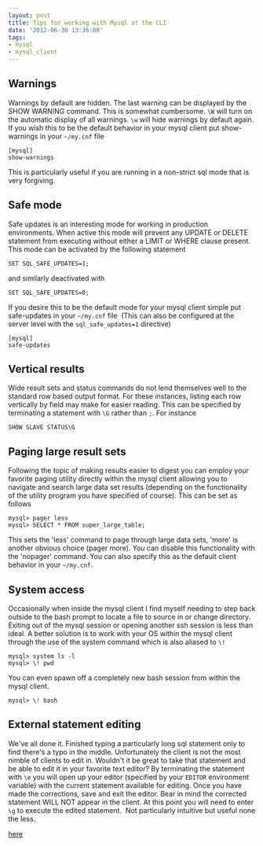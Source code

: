```yaml
---
layout: post
title: Tips for working with Mysql at the CLI
date: '2012-06-30 13:36:00'
tags:
- mysql
- mysql_client
---
```


## Warnings

Warnings by default are hidden. The last warning can be displayed by the SHOW WARNING command. This is somewhat cumbersome. `\W` will turn on the automatic display of all warnings. `\w` will hide warnings by default again. If you wish this to be the default behavior in your mysql client put show-warnings in your `~/my.cnf` file 

    [mysql] 
    show-warnings

This is particularly useful if you are running in a non-strict sql mode that is very forgiving. 

## Safe mode

Safe updates is an interesting mode for working in production environments. When active this mode will prevent any UPDATE or DELETE statement from executing without either a LIMIT or WHERE clause present. This mode can be activated by the following statement 

    SET SQL_SAFE_UPDATES=1;

and similarly deactivated with 

    SET SQL_SAFE_UPDATES=0;

If you desire this to be the default mode for your mysql client simple put safe-updates in your `~/my.cnf` file  (This can also be configured at the server level with the `sql_safe_updates=1` directive) 
    
    [mysql] 
    safe-updates

## Vertical results

Wide result sets and status commands do not lend themselves well to the standard row based output format. For these instances, listing each row vertically by field may make for easier reading. This can be specified by terminating a statement with `\G` rather than `;`. For instance 

    SHOW SLAVE STATUS\G

## Paging large result sets

Following the topic of making results easier to digest you can employ your favorite paging utility directly within the mysql client allowing you to navigate and search large data set results (depending on the functionality of the utility program you have specified of course). This can be set as follows 

    mysql> pager less 
    mysql> SELECT * FROM super_large_table;

This sets the 'less' command to page through large data sets, 'more' is another obvious choice (pager more). You can disable this functionality with the 'nopager' command. You can also specify this as the default client behavior in your `~/my.cnf`. 

## System access

Occasionally when inside the mysql client I find myself needing to step back outside to the bash prompt to locate a file to source in or change directory. Exiting out of the mysql session or opening another ssh session is less than ideal. A better solution is to work with your OS within the mysql client through the use of the system command which is also aliased to `\!` 

    mysql> system ls -l 
    mysql> \! pwd

You can even spawn off a completely new bash session from within the mysql client. 

    mysql> \! bash

## External statement editing

We've all done it. Finished typing a particularly long sql statement only to find there's a typo in the middle. Unfortunately the client is not the most nimble of clients to edit in. Wouldn't it be great to take that statement and be able to edit it in your favorite text editor? By terminating the statement with `\e` you will open up your editor (specified by your `EDITOR` environment variable) with the current statement available for editing. Once you have made the corrections, save and exit the editor. Bear in mind the corrected statement WILL NOT appear in the client. At this point you will need to enter `\g` to execute the edited statement.  Not particularly intuitive but useful none the less. 

[here](http://dev.mysql.com/doc/refman/5.1/en/mysql-commands.html)